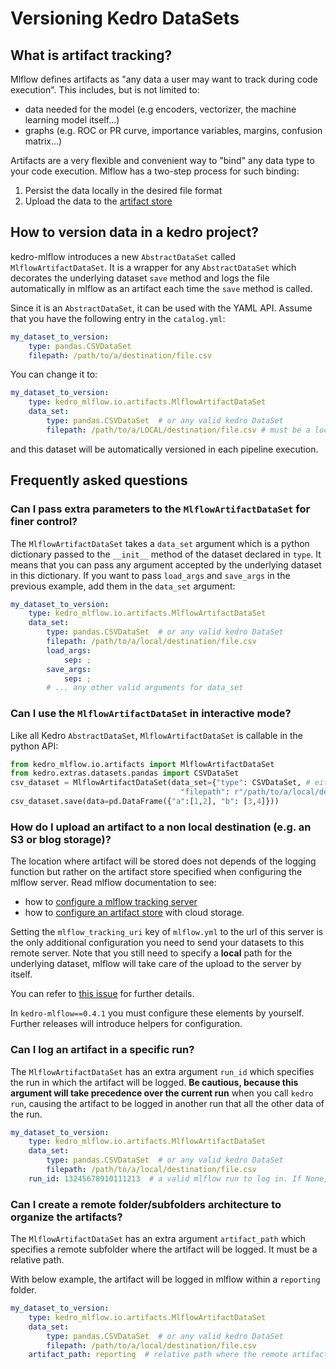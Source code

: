 # Versioning Kedro DataSets
## What is artifact tracking?

Mlflow defines artifacts as "any data a user may want to track during code execution". This includes, but is not limited to:

- data needed for the model (e.g encoders, vectorizer, the machine learning model itself...)
- graphs (e.g. ROC or PR curve, importance variables, margins,  confusion matrix...)

Artifacts are a very flexible and convenient way to "bind" any data type to your code execution. Mlflow has a two-step process for such binding:

1. Persist the data locally in the desired file format
2. Upload the data to the [artifact store](./01_configuration.md)

## How to version data in a kedro project?

kedro-mlflow introduces a new ``AbstractDataSet`` called ``MlflowArtifactDataSet``. It is a wrapper for any ``AbstractDataSet`` which decorates the underlying dataset ``save`` method and logs the file automatically in mlflow as an artifact each time the ``save`` method is called.

Since it is an ``AbstractDataSet``, it can be used with the YAML API. Assume that you have the following entry in the ``catalog.yml``:

```yaml
my_dataset_to_version:
    type: pandas.CSVDataSet
    filepath: /path/to/a/destination/file.csv
```

You can change it to:

```yaml
my_dataset_to_version:
    type: kedro_mlflow.io.artifacts.MlflowArtifactDataSet
    data_set:
        type: pandas.CSVDataSet  # or any valid kedro DataSet
        filepath: /path/to/a/LOCAL/destination/file.csv # must be a local file, wherever you want to log the data in the end
```

and this dataset will be automatically versioned in each pipeline execution.

## Frequently asked questions

### Can I pass extra parameters to the ``MlflowArtifactDataSet`` for finer control?

The ``MlflowArtifactDataSet`` takes a ``data_set`` argument which is a python dictionary passed to the ``__init__`` method of the dataset declared in ``type``. It means that you can pass any argument accepted by the underlying dataset in this dictionary. If you want to pass ``load_args`` and ``save_args`` in the previous example, add them in the ``data_set`` argument:

```yaml
my_dataset_to_version:
    type: kedro_mlflow.io.artifacts.MlflowArtifactDataSet
    data_set:
        type: pandas.CSVDataSet  # or any valid kedro DataSet
        filepath: /path/to/a/local/destination/file.csv
        load_args:
            sep: ;
        save_args:
            sep: ;
        # ... any other valid arguments for data_set
```

### Can I use the ``MlflowArtifactDataSet`` in interactive mode?

Like all Kedro ``AbstractDataSet``, ``MlflowArtifactDataSet`` is callable in the python API:

```python
from kedro_mlflow.io.artifacts import MlflowArtifactDataSet
from kedro.extras.datasets.pandas import CSVDataSet
csv_dataset = MlflowArtifactDataSet(data_set={"type": CSVDataSet, # either a string "pandas.CSVDataSet" or the class
                                      "filepath": r"/path/to/a/local/destination/file.csv"})
csv_dataset.save(data=pd.DataFrame({"a":[1,2], "b": [3,4]}))
```

### How do I upload an artifact to a non local destination (e.g. an S3 or blog storage)?

The location where artifact will be stored does not depends of the logging function but rather on the artifact store specified when configuring the mlflow server. Read mlflow documentation to see:

- how to [configure a mlflow tracking server](https://www.mlflow.org/docs/latest/tracking.html#mlflow-tracking-servers)
- how to [configure an artifact store](https://www.mlflow.org/docs/latest/tracking.html#id10) with cloud storage.

Setting the `mlflow_tracking_uri` key of `mlflow.yml` to the url of this server is the only additional configuration you need to send your datasets to this remote server. Note that you still need to specify a **local** path for the underlying dataset, mlflow will take care of the upload to the server by itself.

You can refer to [this issue](https://github.com/Galileo-Galilei/kedro-mlflow/issues/15) for further details.

In ``kedro-mlflow==0.4.1`` you must configure these elements by yourself. Further releases will introduce helpers for configuration.

### Can I log an artifact in a specific run?

The ``MlflowArtifactDataSet`` has an extra argument ``run_id`` which specifies the run in which the artifact will be logged. **Be cautious, because this argument will take precedence over the current run** when you call ``kedro run``, causing the artifact to be logged in another run that all the other data of the run.

```yaml
my_dataset_to_version:
    type: kedro_mlflow.io.artifacts.MlflowArtifactDataSet
    data_set:
        type: pandas.CSVDataSet  # or any valid kedro DataSet
        filepath: /path/to/a/local/destination/file.csv
    run_id: 13245678910111213  # a valid mlflow run to log in. If None, default to active run
```

### Can I create a remote folder/subfolders architecture to organize the artifacts?

The ``MlflowArtifactDataSet`` has an extra argument ``artifact_path`` which specifies a remote subfolder where the artifact will be logged. It must be a relative path.

With below example, the artifact will be logged in mlflow within a `reporting` folder.

```yaml
my_dataset_to_version:
    type: kedro_mlflow.io.artifacts.MlflowArtifactDataSet
    data_set:
        type: pandas.CSVDataSet  # or any valid kedro DataSet
        filepath: /path/to/a/local/destination/file.csv
    artifact_path: reporting  # relative path where the remote artifact must be stored. if None, saved in root folder.
```
